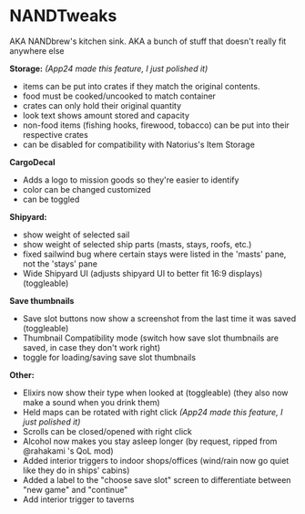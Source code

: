 # NANDTweaks
AKA NANDbrew's kitchen sink. AKA a bunch of stuff that doesn't really fit anywhere else

**Storage:**  *(App24 made this feature, I just polished it)*
- items can be put into crates if they match the original contents.
- food must be cooked/uncooked to match container
- crates can only hold their original quantity
- look text shows amount stored and capacity
- non-food items (fishing hooks, firewood, tobacco) can be put into their respective crates
- can be disabled for compatibility with Natorius's Item Storage
  
**CargoDecal**
- Adds a logo to mission goods so they're easier to identify
- color can be changed customized
- can be toggled
  
**Shipyard:**
- show weight of selected sail
- show weight of selected ship parts (masts, stays, roofs, etc.)
- fixed sailwind bug where certain stays were listed in the 'masts' pane, not the 'stays' pane
- Wide Shipyard UI (adjusts shipyard UI to better fit 16:9 displays) (toggleable)
  
**Save thumbnails**
- Save slot buttons now show a screenshot from the last time it was saved (toggleable)
- Thumbnail Compatibility mode (switch how save slot thumbnails are saved, in case they don't work right)
- toggle for loading/saving save slot thumbnails

**Other:**
- Elixirs now show their type when looked at (toggleable) (they also now make a sound when you drink them)
- Held maps can be rotated with right click  _(App24 made this feature, I just polished it)_
- Scrolls can be closed/opened with right click
- Alcohol now makes you stay asleep longer (by request, ripped from @rahakami 's QoL mod)
- Added interior triggers to indoor shops/offices (wind/rain now go quiet like they do in ships' cabins)
- Added a label to the "choose save slot" screen to differentiate between "new game" and "continue"
- Add interior trigger to taverns
